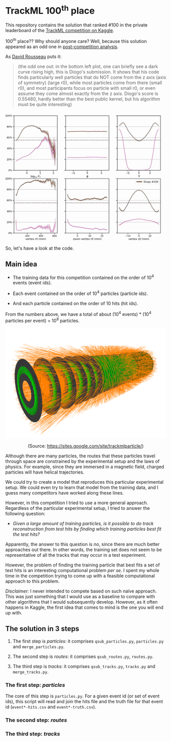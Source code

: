 # TrackML 100<sup>th</sup> place

This repository contains the solution that ranked #100 in the private leaderboard of the [TrackML competition on Kaggle](https://www.kaggle.com/c/trackml-particle-identification).

100<sup>th</sup> place?? Why should anyone care? Well, because this solution appeared as an odd one in [post-competition analysis](https://twitter.com/trackmllhc/status/1070339064094736390).

As [David Rousseau](https://www.kaggle.com/c/trackml-particle-identification/discussion/69981#433908) puts it:

> (the odd one out: in the bottom left plot, one can briefly see a dark curve rising high, this is Diogo's submission. It shows that his code finds particularly well particles that do NOT come from the z axis (axis of symmetry) (large r0), while most particles come from there (small r0), and most participants focus on particle with small r0, or even assume they come almost exactly from the z axis. Diogo's score is 0.55480, hardly better than the best public kernel, but his algorithm must be quite interesting)

<p align="center"><img src="https://raw.githubusercontent.com/diogoff/trackml-100/master/frames/frame_02.png" width="540"></p>

So, let's have a look at the code.

## Main idea

* The training data for this competition contained on the order of 10<sup>4</sup> events (event ids).

* Each event contained on the order of 10<sup>4</sup> particles (particle ids).

* And each particle contained on the order of 10 hits (hit ids).

From the numbers above, we have a total of about (10<sup>4</sup> events) * (10<sup>4</sup> particles per event) = 10<sup>8</sup> particles.

<p align="center"><img src="https://raw.githubusercontent.com/diogoff/trackml-100/master/images/trackml.png"></p>
<p align="center">(Source: <a href="https://sites.google.com/site/trackmlparticle/">https://sites.google.com/site/trackmlparticle/</a>)</p>

Although there are many particles, the routes that these particles travel through space are constrained by the experimental setup and the laws of physics. For example, since they are immersed in a magnetic field, charged particles will have helical trajectories.

We could try to create a model that reproduces this particular experimental setup. We could even try to learn that model from the training data, and I guess many competitors have worked along these lines.

However, in this competition I tried to use a more general approach. Regardless of the particular experimental setup, I tried to answer the following question:

* *Given a large amount of training particles, is it possible to do track reconstruction from test hits by finding which training particles best fit the test hits?*

Apparently, the answer to this question is _no_, since there are much better approaches out there. In other words, the training set does not seem to be representative of all the tracks that may occur in a test experiment.

However, the problem of finding the training particle that best fits a set of test hits is an interesting computational problem _per se_. I spent my whole time in the competition trying to come up with a feasible computational approach to this problem.

_Disclaimer:_ I never intended to compete based on such naïve approach. This was just something that I would use as a baseline to compare with other algorithms that I would subsequently develop. However, as it often happens in Kaggle, the first idea that comes to mind is the one you will end up with.

## The solution in 3 steps

1. The first step is _particles_: it comprises `qsub_particles.py`, `particles.py` and `merge_particles.py`.

2. The second step is _routes_: it comprises `qsub_routes.py`, `routes.py`.

3. The third step is _tracks_: it comprises `qsub_tracks.py`, `tracks.py` and `merge_tracks.py`.

### The first step: _particles_

The core of this step is `particles.py`. For a given event id (or set of event ids), this script will read and join the hits file and the truth file for that event id  (`event*-hits.csv` and `event*-truth.csv`).

### The second step: _routes_

### The third step: _tracks_

